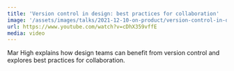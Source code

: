 ```yaml
---
title: 'Version control in design: best practices for collaboration'
image: '/assets/images/talks/2021-12-10-on-product/version-control-in-design.jpg'
url: https://www.youtube.com/watch?v=cDhX359vffE
media: video
---
```


Mar High explains how design teams can benefit from version control and explores
best practices for collaboration.

